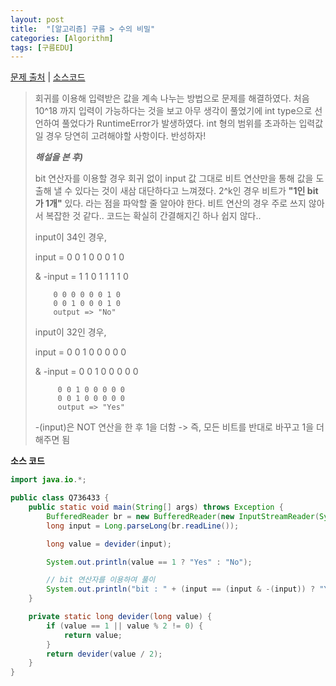 ```yaml
---
layout: post
title:  "[알고리즘] 구름 > 수의 비밀"
categories: [Algorithm]
tags: [구름EDU]
---
```


[문제 출처](https://edu.goorm.io/learn/lecture/15551/%EB%A7%A4%EC%A3%BC-%EB%B0%B0%EC%86%A1%EB%B0%9B%EB%8A%94-%EC%95%8C%EA%B3%A0%EB%A6%AC%EC%A6%98-%ED%94%84%EB%A6%AC%EB%AF%B8%EC%97%84-%EC%95%8C%EA%B3%A0%EB%A6%AC%EC%A6%98-%EC%9C%84%ED%81%B4%EB%A6%AC-%EB%B9%84%ED%83%80%EC%95%8C%EA%B3%A0-%EC%8B%9C%EC%A6%8C2/lesson/736433/09%EC%9B%94-1%EC%A3%BC%EC%B0%A8-%EC%88%98%EC%9D%98-%EB%B9%84%EB%B0%80-1) | [소스코드](https://github.com/TaeHyungK/algorithm/blob/master/src/goorm/Q736433.java)

> 회귀를 이용해 입력받은 값을 계속 나누는 방법으로 문제를 해결하였다.
> 처음 10^18 까지 입력이 가능하다는 것을 보고 아무 생각이 풀었기에 int type으로 선언하여 풀었다가 RuntimeError가 발생하였다.
> int 형의 범위를 초과하는 입력값일 경우 당연히 고려해야할 사항이다. 반성하자!
>
> ***해설을 본 후)***
> 
> bit 연산자를 이용할 경우 회귀 없이 input 값 그대로 비트 연산만을 통해 값을 도출해 낼 수 있다는 것이 새삼 대단하다고 느껴졌다.
> 2^k인 경우 비트가 **"1인 bit가 1개"** 있다. 라는 점을 파악할 줄 알아야 한다.
> 비트 연산의 경우 주로 쓰지 않아서 복잡한 것 같다.. 코드는 확실히 간결해지긴 하나 쉽지 않다..
>
> input이 34인 경우,
>
> input = 0 0 1 0 0 0 1 0
>
> & -input = 1 1 0 1 1 1 1 0
>
>         0 0 0 0 0 0 1 0
>         0 0 1 0 0 0 1 0 
>         output => "No"
> input이 32인 경우,
>
>  input = 0 0 1 0 0 0 0 0
>
> & -input = 0 0 1 0 0 0 0 0
>
>          0 0 1 0 0 0 0 0
>          0 0 1 0 0 0 0 0 
>          output => "Yes"
>
> -(input)은 NOT 연산을 한 후 1을 더함
> -> 즉, 모든 비트를 반대로 바꾸고 1을 더해주면 됨

**소스 코드**

```java
import java.io.*;

public class Q736433 {
    public static void main(String[] args) throws Exception {
        BufferedReader br = new BufferedReader(new InputStreamReader(System.in));
        long input = Long.parseLong(br.readLine());

        long value = devider(input);

        System.out.println(value == 1 ? "Yes" : "No");

        // bit 연산자를 이용하여 풀이
        System.out.println("bit : " + (input == (input & -(input)) ? "Yes" : "No"));
    }

    private static long devider(long value) {
        if (value == 1 || value % 2 != 0) {
            return value;
        }
        return devider(value / 2);
    }
}
```
